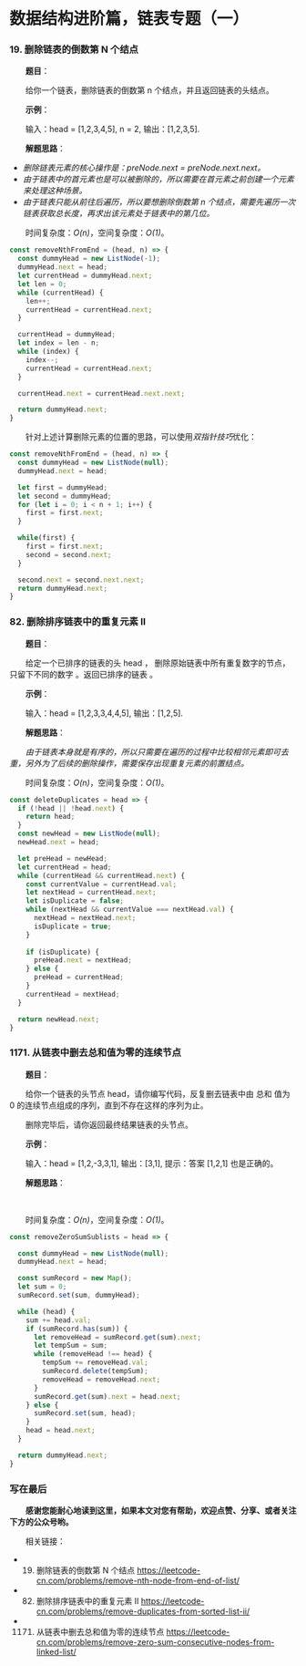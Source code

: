 # 数据结构进阶篇，链表专题（一）

### 19. 删除链表的倒数第 N 个结点

&emsp;&emsp;**题目**：

&emsp;&emsp;给你一个链表，删除链表的倒数第 n 个结点，并且返回链表的头结点。

&emsp;&emsp;**示例**：

&emsp;&emsp;输入：head = [1,2,3,4,5], n = 2, 输出：[1,2,3,5].

&emsp;&emsp;**解题思路**：

- *删除链表元素的核心操作是：preNode.next = preNode.next.next。*
- *由于链表中的首元素也是可以被删除的，所以需要在首元素之前创建一个元素来处理这种场景。*
- *由于链表只能从前往后遍历，所以要想删除倒数第 n 个结点，需要先遍历一次链表获取总长度，再求出该元素处于链表中的第几位。*

&emsp;&emsp;时间复杂度：*O(n)*，空间复杂度：*O(1)*。


```JavaScript
const removeNthFromEnd = (head, n) => {
  const dummyHead = new ListNode(-1);
  dummyHead.next = head;
  let currentHead = dummyHead.next;
  let len = 0;
  while (currentHead) {
    len++;
    currentHead = currentHead.next;
  }

  currentHead = dummyHead;
  let index = len - n;
  while (index) {
    index--;
    currentHead = currentHead.next;
  }

  currentHead.next = currentHead.next.next;

  return dummyHead.next;
}
```

&emsp;&emsp;针对上述计算删除元素的位置的思路，可以使用*双指针技巧*优化：

```JavaScript
const removeNthFromEnd = (head, n) => {
  const dummyHead = new ListNode(null);
  dummyHead.next = head;

  let first = dummyHead;
  let second = dummyHead;
  for (let i = 0; i < n + 1; i++) {
    first = first.next;
  }

  while(first) {
    first = first.next;
    second = second.next;
  }

  second.next = second.next.next;
  return dummyHead.next;
}
```

### 82. 删除排序链表中的重复元素 II

&emsp;&emsp;**题目**：

&emsp;&emsp;给定一个已排序的链表的头 head ， 删除原始链表中所有重复数字的节点，只留下不同的数字 。返回已排序的链表 。

&emsp;&emsp;**示例**：

&emsp;&emsp;输入：head = [1,2,3,3,4,4,5], 输出：[1,2,5].

&emsp;&emsp;**解题思路**：

&emsp;&emsp;*由于链表本身就是有序的，所以只需要在遍历的过程中比较相邻元素即可去重，另外为了后续的删除操作，需要保存出现重复元素的前置结点。*

&emsp;&emsp;时间复杂度：*O(n)*，空间复杂度：*O(1)*。

```JavaScript
const deleteDuplicates = head => {
  if (!head || !head.next) {
    return head;
  }
  const newHead = new ListNode(null);
  newHead.next = head;

  let preHead = newHead;
  let currentHead = head;
  while (currentHead && currentHead.next) {
    const currentValue = currentHead.val;
    let nextHead = currentHead.next;
    let isDuplicate = false;
    while (nextHead && currentValue === nextHead.val) {
      nextHead = nextHead.next;
      isDuplicate = true;
    }
    
    if (isDuplicate) {
      preHead.next = nextHead;
    } else {
      preHead = currentHead;
    }
    currentHead = nextHead;
  }

  return newHead.next;
}
```

### 1171. 从链表中删去总和值为零的连续节点

&emsp;&emsp;**题目**：

&emsp;&emsp;给你一个链表的头节点 head，请你编写代码，反复删去链表中由 总和 值为 0 的连续节点组成的序列，直到不存在这样的序列为止。

&emsp;&emsp;删除完毕后，请你返回最终结果链表的头节点。

&emsp;&emsp;**示例**：

&emsp;&emsp;输入：head = [1,2,-3,3,1], 输出：[3,1], 提示：答案 [1,2,1] 也是正确的。

&emsp;&emsp;**解题思路**：

&emsp;&emsp;

&emsp;&emsp;时间复杂度：*O(n)*，空间复杂度：*O(1)*。


```JavaScript
const removeZeroSumSublists = head => {

  const dummyHead = new ListNode(null);
  dummyHead.next = head;

  const sumRecord = new Map();
  let sum = 0;
  sumRecord.set(sum, dummyHead);

  while (head) {
    sum += head.val;
    if (sumRecord.has(sum)) {
      let removeHead = sumRecord.get(sum).next;
      let tempSum = sum;
      while (removeHead !== head) {
        tempSum += removeHead.val;
        sumRecord.delete(tempSum);
        removeHead = removeHead.next;
      }
      sumRecord.get(sum).next = head.next;
    } else {
      sumRecord.set(sum, head);
    }
    head = head.next;
  }

  return dummyHead.next;
}
```

### 写在最后

&emsp;&emsp;**感谢您能耐心地读到这里，如果本文对您有帮助，欢迎点赞、分享、或者关注下方的公众号哟。**

&emsp;&emsp;相关链接：

- 19. 删除链表的倒数第 N 个结点 https://leetcode-cn.com/problems/remove-nth-node-from-end-of-list/
- 82. 删除排序链表中的重复元素 II https://leetcode-cn.com/problems/remove-duplicates-from-sorted-list-ii/
- 1171. 从链表中删去总和值为零的连续节点 https://leetcode-cn.com/problems/remove-zero-sum-consecutive-nodes-from-linked-list/